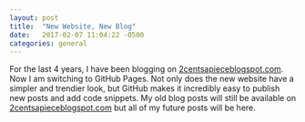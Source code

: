 ```yaml
---
layout: post
title:  "New Website, New Blog"
date:   2017-02-07 11:04:22 -0500
categories: general
---
```


For the last 4 years, I have been blogging on [2centsapieceblogspot.com](https://2centsapiece.blogspot.com).  
Now I am switching to GitHub Pages.  Not only does the new website have a simpler and trendier look, but GitHub 
makes it incredibly easy to publish new posts and add code snippets.  My old blog posts will still be available 
on [2centsapieceblogspot.com](https://2centsapiece.blogspot.com) but all of my future posts will be here.  